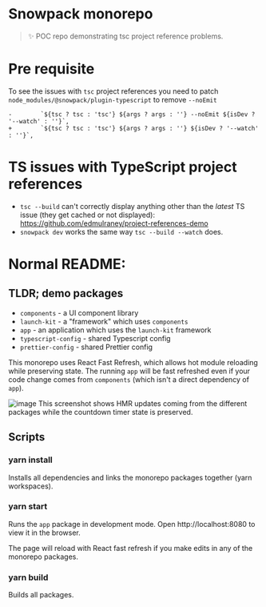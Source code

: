 # Snowpack monorepo

> ✨ POC repo demonstrating tsc project reference problems.

# Pre requisite
To see the issues with `tsc` project references you need to patch `node_modules/@snowpack/plugin-typescript` to remove `--noEmit`
```
-        `${tsc ? tsc : 'tsc'} ${args ? args : ''} --noEmit ${isDev ? '--watch' : ''}`,
+        `${tsc ? tsc : 'tsc'} ${args ? args : ''} ${isDev ? '--watch' : ''}`,
```
# TS issues with TypeScript project references
- `tsc --build` can't correctly display anything other than the *latest* TS issue (they get cached or not displayed): https://github.com/edmulraney/project-references-demo
- `snowpack dev` works the same way `tsc --build --watch` does. 


# Normal README:
## TLDR; demo packages
- `components` - a UI component library
- `launch-kit` - a "framework" which uses `components` 
- `app` - an application which uses the `launch-kit` framework
- `typescript-config` - shared Typescript config
- `prettier-config` - shared Prettier config

This monorepo uses React Fast Refresh, which allows hot module reloading while preserving state. The running `app` will be fast refreshed even if your code change comes from `components` (which isn't a direct dependency of `app`).

![image](https://user-images.githubusercontent.com/5167260/106462300-cb5d7c80-648d-11eb-9dd0-2aa95f8073d2.png)
This screenshot shows HMR updates coming from the different packages while the countdown timer state is preserved.

## Scripts

### yarn install

Installs all dependencies and links the monorepo packages together (yarn workspaces).
### yarn start

Runs the `app` package in development mode.
Open http://localhost:8080 to view it in the browser.

The page will reload with React fast refresh if you make edits in any of the monorepo packages.

### yarn build

Builds all packages. 
